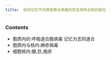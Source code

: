 ```yaml
---
title:  如何记忆不同类型肺炎病毒的包含体所出现的部位
--- 
```


### Contents
- 胞质内的:呼吸道合胞病毒 记忆为志同道合
- 胞质内与核内:麻疹病毒
- 细胞核内:腺,巨,疱疹

